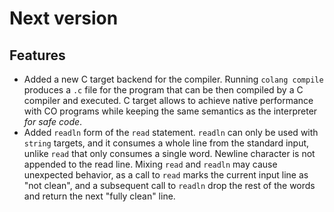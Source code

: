 # Next version

## Features

- Added a new C target backend for the compiler. Running `colang compile`
  produces a `.c` file for the program that can be then compiled by a C compiler
  and executed. C target allows to achieve native performance with CO programs
  while keeping the same semantics as the interpreter _for safe code_.
- Added `readln` form of the `read` statement. `readln` can only be used
  with `string` targets, and it consumes a whole line from the standard
  input, unlike `read` that only consumes a single word. Newline character
  is not appended to the read line. Mixing `read` and `readln` may cause
  unexpected behavior, as a call to `read` marks the current input line as
  "not clean", and a subsequent call to `readln` drop the rest of the words
  and return the next "fully clean" line.